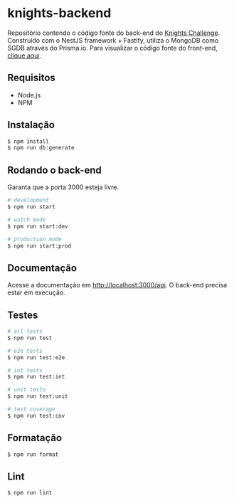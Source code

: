 # knights-backend

Repositório contendo o código fonte do back-end do [Knights Challenge](./Challenge.md). Construído com o NestJS framework + Fastify, utiliza o MongoDB como SGDB através do Prisma.io. Para visualizar o código fonte do front-end, [clique aqui](https://github.com/erickgermani/knights-frontend).

## Requisitos

- Node.js
- NPM

## Instalação

```bash
$ npm install
$ npm run db:generate
```

## Rodando o back-end

Garanta que a porta 3000 esteja livre.

```bash
# development
$ npm run start

# watch mode
$ npm run start:dev

# production mode
$ npm run start:prod
```

## Documentação

Acesse a documentação em [http://localhost:3000/api](http://localhost:3000/api). O back-end precisa estar em execução.

## Testes

```bash
# all tests
$ npm run test

# e2e tests
$ npm run test:e2e

# int tests
$ npm run test:int

# unit tests
$ npm run test:unit

# test coverage
$ npm run test:cov
```

## Formatação

```bash
$ npm run format
```

## Lint

```bash
$ npm run lint
```
